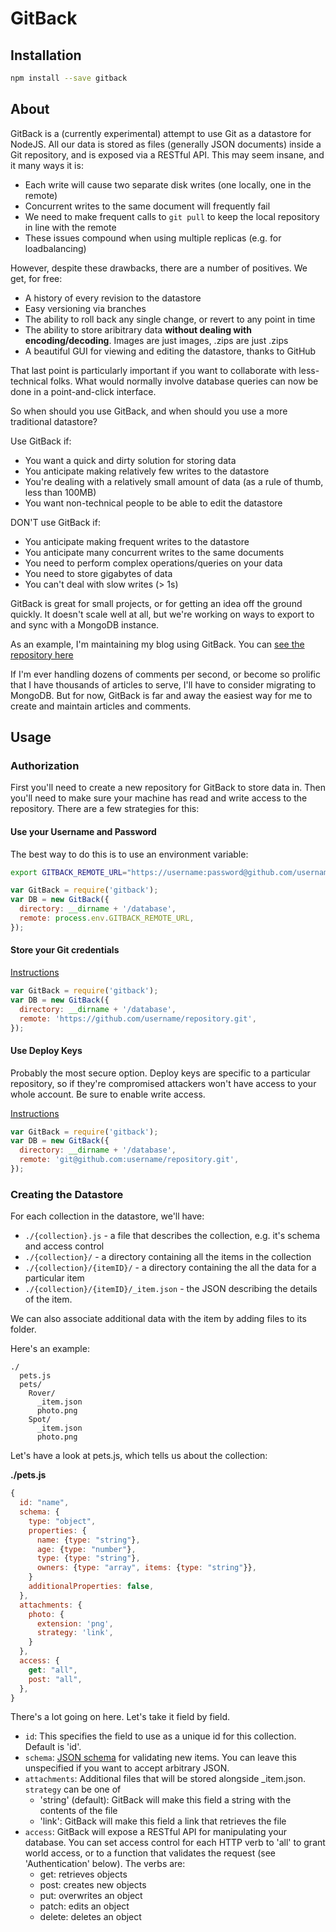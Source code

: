 # GitBack

## Installation

```bash
npm install --save gitback
```

## About

GitBack is a (currently experimental) attempt to use Git as a datastore for NodeJS. 
All our data is stored as files (generally JSON documents) inside a Git repository, and is exposed
via a RESTful API. This may seem insane, and it many ways it is:
* Each write will cause two separate disk writes (one locally, one in the remote)
* Concurrent writes to the same document will frequently fail
* We need to make frequent calls to ```git pull``` to keep the local repository in line with the remote
* These issues compound when using multiple replicas (e.g. for loadbalancing)

However, despite these drawbacks, there are a number of positives. We get, for free:
* A history of every revision to the datastore
* Easy versioning via branches
* The ability to roll back any single change, or revert to any point in time
* The ability to store aribitrary data **without dealing with encoding/decoding**. Images are just images, .zips are just .zips
* A beautiful GUI for viewing and editing the datastore, thanks to GitHub

That last point is particularly important if you want to collaborate with less-technical folks.
What would normally involve database queries can now be done in a point-and-click interface.

So when should you use GitBack, and when should you use a more traditional datastore?

Use GitBack if:
* You want a quick and dirty solution for storing data
* You anticipate making relatively few writes to the datastore
* You're dealing with a relatively small amount of data (as a rule of thumb, less than 100MB)
* You want non-technical people to be able to edit the datastore

DON'T use GitBack if:
* You anticipate making frequent writes to the datastore
* You anticipate many concurrent writes to the same documents
* You need to perform complex operations/queries on your data
* You need to store gigabytes of data
* You can't deal with slow writes (> 1s)
 
GitBack is great for small projects, or for getting an idea off the ground quickly.
It doesn't scale well at all, but we're working on ways to export to and sync with a
MongoDB instance.

As an example, I'm maintaining my blog using GitBack. You can
[see the repository here](https://github.com/bobby-brennan/gitback-blog)

If I'm ever handling dozens of comments per second, or become so prolific that I have
thousands of articles to serve, I'll have to consider migrating to MongoDB. But for now,
GitBack is far and away the easiest way for me to create and maintain articles and comments.

## Usage

### Authorization

First you'll need to create a new repository for GitBack to store data in. Then you'll need
to make sure your machine has read and write access to the repository. There are a few strategies
for this:

#### Use your Username and Password
The best way to do this is to use an environment variable:
```bash
export GITBACK_REMOTE_URL="https://username:password@github.com/username/repository.git"
```
```js
var GitBack = require('gitback');
var DB = new GitBack({
  directory: __dirname + '/database',
  remote: process.env.GITBACK_REMOTE_URL,
});
```

#### Store your Git credentials
[Instructions](http://git-scm.com/docs/git-credential-store)
```js
var GitBack = require('gitback');
var DB = new GitBack({
  directory: __dirname + '/database',
  remote: 'https://github.com/username/repository.git',
});
```

#### Use Deploy Keys
Probably the most secure option. Deploy keys are specific to a particular
repository, so if they're compromised attackers won't have access to your whole account.
Be sure to enable write access.

[Instructions](https://developer.github.com/guides/managing-deploy-keys/#deploy-keys)
```js
var GitBack = require('gitback');
var DB = new GitBack({
  directory: __dirname + '/database',
  remote: 'git@github.com:username/repository.git',
});
```

### Creating the Datastore

For each collection in the datastore, we'll have:
* ```./{collection}.js``` - a file that describes the collection, e.g. it's schema and access control
* ```./{collection}/``` - a directory containing all the items in the collection
* ```./{collection}/{itemID}/``` - a directory containing the all the data for a particular item
* ```./{collection}/{itemID}/_item.json``` - the JSON describing the details of the item.

We can also associate additional data with the item by adding files to its folder.

Here's an example:

```
./
  pets.js
  pets/
    Rover/
      _item.json
      photo.png
    Spot/
      _item.json
      photo.png
```

Let's have a look at pets.js, which tells us about the collection:

**./pets.js**
```js
{
  id: "name",
  schema: {
    type: "object",
    properties: {
      name: {type: "string"},
      age: {type: "number"},
      type: {type: "string"},
      owners: {type: "array", items: {type: "string"}},
    }
    additionalProperties: false,
  },
  attachments: {
    photo: {
      extension: 'png',
      strategy: 'link',
    }
  },
  access: {
    get: "all",
    post: "all",
  },
}
```

There's a lot going on here. Let's take it field by field.
* ```id```: This specifies the field to use as a unique id for this collection. Default is 'id'.
* ```schema```: [JSON schema](http://json-schema.org/) for validating new items. You can leave this unspecified if you want to accept arbitrary JSON.
* ```attachments```: Additional files that will be stored alongside _item.json.  ```strategy``` can be one of
  * 'string' (default): GitBack will make this field a string with the contents of the file
  * 'link': GitBack will make this field a link that retrieves the file
* ```access```: GitBack will expose a RESTful API for manipulating your database. You can set access control for each HTTP verb to 'all' to grant world access, or to a function that validates the request (see 'Authentication' below). The verbs are:
  * get: retrieves objects
  * post: creates new objects
  * put: overwrites an object
  * patch: edits an object
  * delete: deletes an object

  
